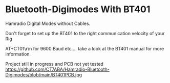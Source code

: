 # Bluetooth-Digimodes With BT401
Hamradio Digital Modes without Cables.

Don't forget to set up the BT401 to the right communication velocity of your Rig

AT+CT01\r\n for 9600 Baud etc.... take a look at the BT401 manual for more information.

Project still in progress and PCB not yet tested
https://github.com/CT7ABA/Hamradio-Bluetooth-Digimodes/blob/main/BT401PCB.jpg
